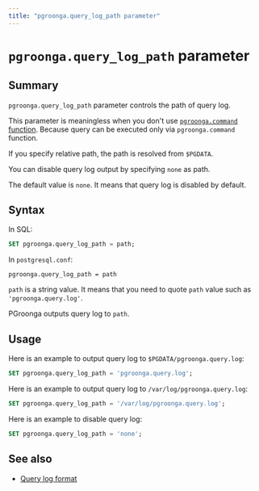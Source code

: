 ```yaml
---
title: "pgroonga.query_log_path parameter"
---
```


# `pgroonga.query_log_path` parameter

## Summary

`pgroonga.query_log_path` parameter controls the path of query log.

This parameter is meaningless when you don't use [`pgroonga.command` function](../functions/pgroonga-command.html). Because query can be executed only via `pgroonga.command` function.

If you specify relative path, the path is resolved from `$PGDATA`.

You can disable query log output by specifying `none` as path.

The default value is `none`. It means that query log is disabled by default.

## Syntax

In SQL:

```sql
SET pgroonga.query_log_path = path;
```

In `postgresql.conf`:

```text
pgroonga.query_log_path = path
```

`path` is a string value. It means that you need to quote `path` value such as `'pgroonga.query.log'`.

PGroonga outputs query log to `path`.

## Usage

Here is an example to output query log to `$PGDATA/pgroonga.query.log`:

```sql
SET pgroonga.query_log_path = 'pgroonga.query.log';
```

Here is an example to output query log to `/var/log/pgroonga.query.log`:

```sql
SET pgroonga.query_log_path = '/var/log/pgroonga.query.log';
```

Here is an example to disable query log:

```sql
SET pgroonga.query_log_path = 'none';
```

## See also

  * [Query log format](http://groonga.org/docs/reference/log.html#query-log)
